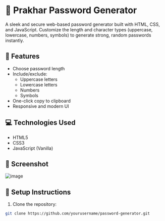 # 🔐 Prakhar Password Generator

A sleek and secure web-based password generator built with HTML, CSS, and JavaScript. Customize the length and character types (uppercase, lowercase, numbers, symbols) to generate strong, random passwords instantly.

## 🚀 Features

- Choose password length
- Include/exclude:
  - Uppercase letters
  - Lowercase letters
  - Numbers
  - Symbols
- One-click copy to clipboard
- Responsive and modern UI

## 💻 Technologies Used

- HTML5
- CSS3
- JavaScript (Vanilla)

## 📸 Screenshot

![image](https://github.com/user-attachments/assets/e0f4da0e-bea4-4d52-8b30-776966125c94)


## 🔧 Setup Instructions

1. Clone the repository:

```bash
git clone https://github.com/yourusername/password-generator.git

